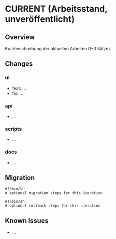 # CURRENT (Arbeitsstand, unveröffentlicht)

## Overview
Kurzbeschreibung der aktuellen Arbeiten (1–3 Sätze).

## Changes
### ui
- feat: ...
- fix: ...

### api
- ...

### scripts
- ...

### docs
- ...

## Migration
```migrate-sh
#!/bin/sh
# optional migration steps for this iteration
```
```rollback-sh
#!/bin/sh
# optional rollback steps for this iteration
```
## Known Issues
- ...
